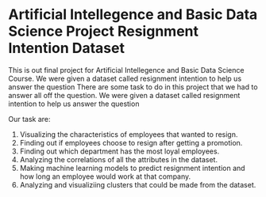 # Artificial Intellegence and Basic Data Science Project Resignment Intention Dataset

This is out final project for Artificial Intellegence and Basic Data Science Course. 
We were given a dataset called resignment intention to help us answer the question
There are some task to do in this project that we had to answer all off the question.
We were given a dataset called resignment intention to help us answer the question

Our task are:
1. Visualizing the characteristics of employees that wanted to resign.
2. Finding out if employees choose to resign after getting a promotion.
3. Finding out which department has the most loyal employees.
4. Analyzing the correlations of all the attributes in the dataset.
5. Making machine learning models to predict resignment intention and how long an employee would work at that company.
6. Analyzing and visualiziing clusters that could be made from the dataset.
